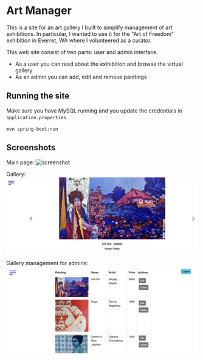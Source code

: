 # Art Manager
This is a site for an art gallery I built to simplify management of art exhibitions. In particular, I wanted to use it for the "Art of Freedom" exhibition in Everret, WA where I volunteered as a curator.

This web site consist of two parts: user and admin interface.
* As a user you can read about the exihibition and browse the virtual gallery
* As an admin you can add, edit and remove paintings

## Running the site
Make sure you have MySQL running and you update the credentials in `application.properties`.

```
mvn spring-boot:run
```

## Screenshots

Main page:
![screenshot](readme/site.png)

Gallery:
![screenshot](readme/gallery.png)

Gallery management for admins:
![screenshot](readme/admin.png)